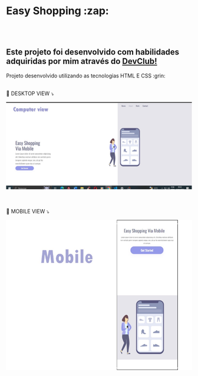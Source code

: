<h1>Easy Shopping :zap:</h1>
<br>
<br>
<h2>Este projeto foi desenvolvido com habilidades adquiridas por mim através do <a href="https://rodolfomori.com.br/devclub">DevClub!</a></h2> Projeto desenvolvido utilizando as tecnologias HTML E CSS :grin:
<br>
<br>

:anger: DESKTOP VIEW  :arrow_heading_down:

<img src="https://github.com/marynadezda/PROJETO-CSS-PT-2---EASY-SHOPPING/blob/main/computer-view-easy-shopping.jpg?raw=true"/>
<br>
<br>
<br>

:anger: MOBILE VIEW  :arrow_heading_down:

<img src="https://github.com/marynadezda/PROJETO-CSS-PT-2---EASY-SHOPPING/blob/main/mobile-easy-shopping.jpg?raw=true"/>

